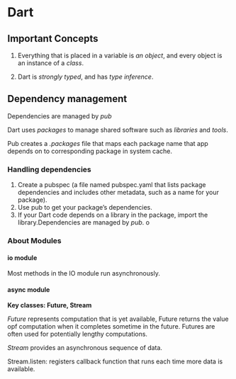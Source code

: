 # Dart

## Important Concepts

1. Everything that is placed in a variable is *an object*, and every object is an instance of a *class*. 

2. Dart is *strongly typed*, and has *type inference*.


## Dependency management

Dependencies are managed by *pub*

Dart uses *packages* to manage shared software such as *libraries* and *tools*.

Pub creates a *.packages* file that maps each package name that app depends on to corresponding package in system cache. 

### Handling dependencies
1. Create a pubspec (a file named pubspec.yaml that lists package dependencies and includes other metadata, such as a name for your package).
2. Use pub to get your package’s dependencies.
3. If your Dart code depends on a library in the package, import the library.Dependencies are managed by *pub*. o



### About Modules

#### io module

Most methods in the IO module run asynchronously.


#### async module

**Key classes: Future, Stream**

*Future* represents computation that is yet available, Future returns the value opf computation when it completes sometime in the future. Futures are often used for potentially lengthy computations. 


*Stream* provides an asynchronous sequence of data. 

Stream.listen: registers callback function that runs each time more data is available.



